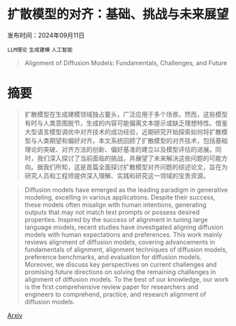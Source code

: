 # 扩散模型的对齐：基础、挑战与未来展望

发布时间：2024年09月11日

`LLM理论` `生成建模` `人工智能`

> Alignment of Diffusion Models: Fundamentals, Challenges, and Future

# 摘要

> 扩散模型在生成建模领域独占鳌头，广泛应用于多个场景。然而，这些模型有时与人类意图脱节，生成的内容可能偏离文本提示或缺乏理想特性。借鉴大型语言模型调优中对齐技术的成功经验，近期研究开始探索如何将扩散模型与人类期望和偏好对齐。本文系统回顾了扩散模型的对齐技术，包括基础理论的突破、对齐方法的创新、偏好基准的建立以及模型评估的进展。同时，我们深入探讨了当前面临的挑战，并展望了未来解决这些问题的可能方向。据我们所知，这是首篇全面探讨扩散模型对齐问题的综述论文，旨在为研究人员和工程师提供深入理解、实践和研究这一领域的宝贵资源。

> Diffusion models have emerged as the leading paradigm in generative modeling, excelling in various applications. Despite their success, these models often misalign with human intentions, generating outputs that may not match text prompts or possess desired properties. Inspired by the success of alignment in tuning large language models, recent studies have investigated aligning diffusion models with human expectations and preferences. This work mainly reviews alignment of diffusion models, covering advancements in fundamentals of alignment, alignment techniques of diffusion models, preference benchmarks, and evaluation for diffusion models. Moreover, we discuss key perspectives on current challenges and promising future directions on solving the remaining challenges in alignment of diffusion models. To the best of our knowledge, our work is the first comprehensive review paper for researchers and engineers to comprehend, practice, and research alignment of diffusion models.

[Arxiv](https://arxiv.org/abs/2409.07253)